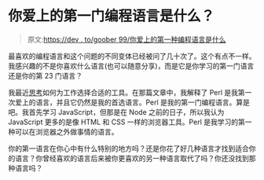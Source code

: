 # 你爱上的第一门编程语言是什么？

> 原文:[https://dev . to/goober 99/你爱上的第一种编程语言是什么](https://dev.to/goober99/what-was-the-first-programming-language-you-fell-in-love-with-1me6)

最喜欢的编程语言和这个问题的不同变体已经被问了几十次了。这个有点不一样。我感兴趣的不是你喜欢什么语言(也可以随意分享)，而是它是你学习的第一门语言还是你的第 23 门语言？

我最近[思考](https://dev.to/goober99/right-tool-for-the-job-but-chances-are-the-right-tool-is-perl-ck8)如何为工作选择合适的工具。在那篇文章中，我解释了 Perl 是我第一次爱上的语言，并且它仍然是我的首选语言。Perl 是我的第一门编程语言。算是吧。我首先学习 JavaScript，但那是在 Node 之前的日子，所以我认为 JavaScript 更多的是像 HTML 和 CSS 一样的浏览器工具。Perl 是我学习的第一种可以在浏览器之外做事情的语言。

你的第一语言在你心中有什么特别的地方吗？还是你花了好几种语言才找到适合你的语言？你曾经喜欢的语言后来被你更喜欢的另一种语言取代了吗？你还没找到那种语言吗？